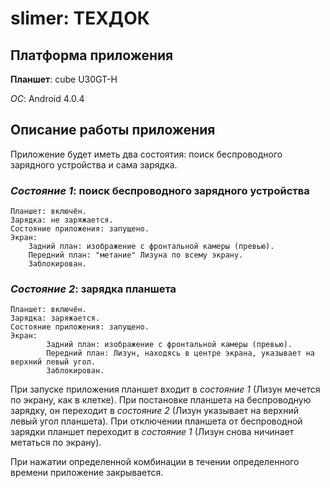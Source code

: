 # slimer: ТЕХДОК

## Платформа приложения

**Планшет**: cube U30GT-H

*ОС*: Android 4.0.4

## Описание работы приложения

Приложение будет иметь два состоятия: поиск беспроводного зарядного устройства и сама зарядка.

### _Состояние 1_: поиск беспроводного зарядного устройства
    Планшет: включён.
    Зарядка: не заряжается.
    Состояние приложения: запущено.
    Экран:
        Задний план: изображение с фронтальной камеры (превью).
        Передний план: "метание" Лизуна по всему экрану.
        Заблокирован.

### _Состояние 2_: зарядка планшета
    Планшет: включён.
    Зарядка: заряжается.
    Состояние приложения: запущено.
    Экран:
            Задний план: изображение с фронтальной камеры (превью).
            Передний план: Лизун, находясь в центре экрана, указывает на верхний левый угол.
            Заблокирован.

При запуске приложения планшет входит в *состояние 1* (Лизун мечется по экрану, как в клетке).
При постановке планшета на беспроводную зарядку, он переходит в *состояние 2* (Лизун указывает на верхний левый угол планшета).
При отключении планшета от беспроводной зарядки планшет переходит в *состояние 1* (Лизун снова ничинает метаться по экрану).

При нажатии определенной комбинации в течении определенного времени приложение закрывается.